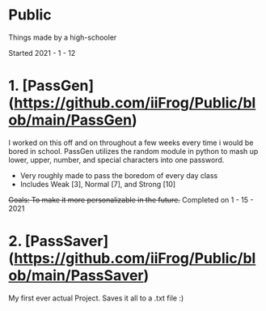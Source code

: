 # Public
Things made by a high-schooler

Started 2021 - 1 - 12

# 1. [PassGen] (https://github.com/iiFrog/Public/blob/main/PassGen) 
I worked on this off and on throughout a few weeks every time i would be bored in school. 
PassGen utilizes the random module in python to mash up lower, upper, number, and special characters into one password.
- Very roughly made to pass the boredom of every day class
- Includes Weak [3], Normal [7], and Strong [10]

~~Goals: To make it more personalizable in the future.~~
Completed on 1 - 15 - 2021
# 2. [PassSaver] (https://github.com/iiFrog/Public/blob/main/PassSaver)

My first ever actual Project. Saves it all to a .txt file :)
